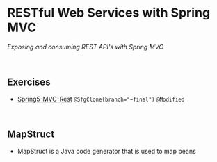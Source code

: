# RESTful Web Services with Spring MVC
*Exposing and consuming REST API's with Spring MVC*

<br>

## Exercises
* [Spring5-MVC-Rest](./exercises/spring5-mvc-rest) `@SfgClone(branch="~final")` `@Modified`

<br>

## MapStruct
* MapStruct is a Java code generator that is used to map beans